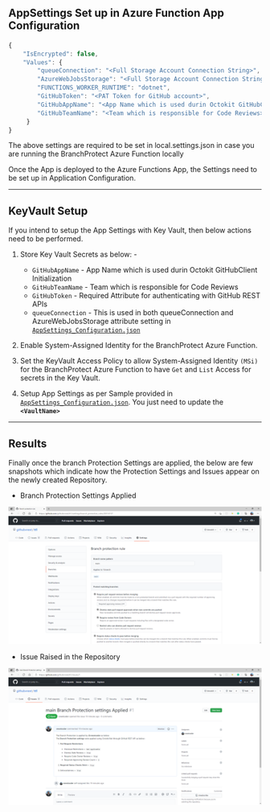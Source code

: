 ## **AppSettings Set up in Azure Function App Configuration**

````javascript
{
    "IsEncrypted": false,
    "Values": {
        "queueConnection": "<Full Storage Account Connection String>",
        "AzureWebJobsStorage": "<Full Storage Account Connection String>",
        "FUNCTIONS_WORKER_RUNTIME": "dotnet",
        "GitHubToken": "<PAT Token for GitHub account>",
        "GitHubAppName": "<App Name which is used durin Octokit GitHubClient Initialization>",
        "GitHubTeamName": "<Team which is responsible for Code Reviews>"
     }
}
````

The above settings are required to be set in local.settings.json in case you are running the BranchProtect Azure Function locally

Once the App is deployed to the Azure Functions App, the Settings need to be set up in Application Configuration. 

---
## **KeyVault Setup**

If you intend to setup the App Settings with Key Vault, then below actions need to be performed. 

1. Store Key Vault Secrets as below: - 
    - `GitHubAppName` - App Name which is used durin Octokit GitHubClient Initialization
    - `GitHubTeamName` - Team which is responsible for Code Reviews 
    - `GitHubToken` - Required Attribute for authenticating with GitHub REST APIs
    - `queueConnection` - This is used in both queueConnection and AzureWebJobsStorage attribute setting in [`AppSettings_Configuration.json`](AppSettings_Configuration.json)
 
2. Enable System-Assigned Identity for the BranchProtect Azure Function.
3. Set the KeyVault Access Policy to allow System-Assigned Identity `(MSi)` for the BranchProtect Azure Function to have `Get` and `List` Access for secrets in the Key Vault.

4. Setup App Settings as per Sample provided in [`AppSettings_Configuration.json`](AppSettings_Configuration.json). You just need to update the **`<VaultName>`** 

---

## **Results**

Finally once the branch Protection Settings are applied, the below are few snapshots which indicate how the Protection Settings and Issues appear on the newly created Repository.

- Branch Protection Settings Applied

![Branch Protection Settings Applied](../../docs/BranchProtectionApplied.png)

- Issue Raised in the Repository

![Issue Raised](../../docs/IssueRaised.png)
